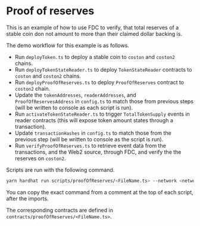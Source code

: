 # Proof of reserves

This is an example of how to use FDC to verify, that total reserves of a stable coin don not amount to more than their claimed dollar backing is.

The demo workflow for this example is as follows.

- Run `deployToken.ts` to deploy a stable coin to `coston` and `coston2` chains.
- Run `deployTokenStateReader.ts` to deploy `TokenStateReader` contracts to `coston` and `coston2` chains.
- Run `deployProofOfReserves.ts` to deploy `ProofOfReserves` contract to `coston2` chain.
- Update the `tokenAddresses`, `readerAddresses`, and `ProofOfReservesAddress` in `config.ts` to match those from previous steps (will be written to console as each script is run).
- Run `activateTokenStateReader.ts` to trigger `TotalTokenSupply` events in reader contracts (this will expose token amount states through a transaction).
- Update `transactionHashes` in `config.ts` to match those from the previous step (will be written to console as the script is run).
- Run `verifyProofOfReserves.ts` to retrieve event data from the transactions, and the Web2 source, through FDC, and verify the the reserves on `coston2`.

Scripts are run with the following command.

```sh
yarn hardhat run scripts/proofOfReserves/<FileName.ts> --network <network>
```

You can copy the exact command from a comment at the top of each script, after the imports.

The corresponding contracts are defined in `contracts/proofOfReserves/<FileName.ts>`.
